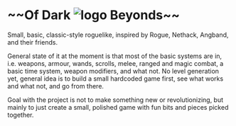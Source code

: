 \~~Of Dark ![logo](http://i.imgur.com/w1n9gkB.png) Beyonds\~~
===

Small, basic, classic-style roguelike, inspired by Rogue, Nethack, Angband, and their friends.

General state of it at the moment is that most of the basic systems are in, i.e. weapons, armour, wands, scrolls, melee, ranged and magic combat, a basic time system, weapon modifiers, and what not. No level generation yet, general idea is to build a small hardcoded game first, see what works and what not, and go from there.

Goal with the project is not to make something new or revolutionizing, but mainly to just create a small, polished game with fun bits and pieces picked together.